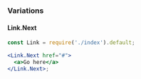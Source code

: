 ### Variations

#### Link.Next

```jsx
const Link = require('./index').default;

<Link.Next href="#">
  <a>Go here</a>
</Link.Next>;
```
